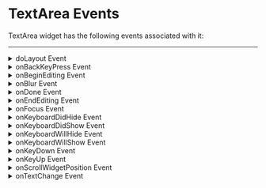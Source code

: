                               


TextArea Events
===============

TextArea widget has the following events associated with it:

* * *


<details close markdown="block"><summary>doLayout Event</summary>

* * *

This event is invoked for every widget when the widget position and dimensions are computed.

<b>Syntax</b>  

```

doLayout()
```

<b>Read/Write</b>

Read + Write

<b>Remarks</b>

This event is invoked for all the widgets placed inside flex containers. This event is invoked in the order in which the widgets are added to the widget hierarchy and expect the frame property of the widget is calculated and available for use within this event.

This event is used to set the layout properties of child widgets in the relation to self and peer widgets whose layout is not yet performed.

The number of times this event invoked may vary per platform. It is not recommended to write business logic assuming that this function is invoked only once when there is a change in positional or dimensional properties. This event will not trigger when transformations are applied though widget is moved or scaled or rotated from its original location.

<b>Example</b>

```

//Sample code to set doLayout event callback to a button widget.
/*This code changes the top property of button2 and makes it appear below button1.*/
myForm.button1.doLayout=doLayoutButton1;


function doLayoutButton1(){
      
    myForm.button2.top = myForm.button1.frame.height;
}
```

<b>Platform Availability</b>

*   iOS, Android, Windows, and SPA

* * *

</details>
<details close markdown="block"><summary>onBackKeyPress Event</summary>

* * *

* * *

This is event callback is invoked by the Android platform when the soft- keyboard is open and the back button of the device is clicked.

This event is not be triggered when you use gestures in the mobile device for back navigation.

<b>Syntax</b>
```

onBackKeyPress()
```

<b>Read/Write</b>

Read + Write

<b>Example</b>

```

/*This event is triggered in both TextBox and TextArea widgets for Android platform.*/

/*This example demonstrates how to assign callback to onBackKeyPress event myTxtBox TextBox widget in frmTextBox FlexForm. Use the onBackKeyPress event in TextArea widget in a similar manner.*/
frmTextBox.myTxtBox.onBackKeyPress= onBackKeyPressCallback;

function onBackKeyPressCallback(wdgRef) {
 // handle the event here
 // wdgRef returns the handle of the widget.
}
```

<b>Platform Availability</b>

*   Android

* * *

</details>
<details close markdown="block"><summary id="onBeginE">onBeginEditing Event</summary>

* * *

This is an event callback that is invoked by the platform when the user clicks within the TextArea and is about to start editing.

<b>Syntax</b>
```

onBeginEditing()
```

<b>Read/Write</b>

Read + Write

<b>Example</b>

```

//Sample code to set the onBeginEditing event callback to a TextArea widget.

frmTxtArea.myTxtArea.onBeginEditing=onBeginEditingCallback;

function onBeginEditingCallback(txtArea){
      //Write your logic here.
}
```

<b>Platform Availability</b>

*   Available in the IDE
*   iOS and Android

* * *

</details>  

<details close markdown="block"><summary id="onBlur">onBlur Event</summary>

* * *

An event that accepts a callback function as an input and executes the functionality defined in the callback function when the widget is blurred.

<b>Syntax</b>
```

onBlur()
```

<b>Input Parameters</b>

<em>Callback function</em>: A function that contains the logic to be implemented when the widget is blurred.


<b>Read/Write</b>

Read + Write

<b>Remarks</b>

Assign a null value to the onBlur event of a widget to remove the blur effect on the widget.

<b>Example</b>

```

//This is a generic event that is applicable for various widgets.
/*Here, we have shown how to use the onBlur event for a Button widget. You need to make a corresponding use of the onBlur event for other applicable widgets.*/frmButton.myButton.onBlur = onBlurCallBack;

function onBlurCallBack(widget) {
    console.log('onBlur event triggered');
}
```

<b>Platform Availability</b>

*   Available in the IDE
*   Available on the Responsive Web platform

* * *

</details>

<details close markdown="block"><summary id="onDone">onDone Event</summary>

* * *

This event is triggered when user is done with entering text in textarea and click or touch the _Go_ or _Enter_ option.

<b>Syntax</b>
```

onDone()
```

<b>Read/Write</b>

Read + Write

<b>Remarks</b>

In Desktop Web platform, this event is fired when the enter key is pressed when the textarea has focus.

<b>Example</b>

```

//Sample code to set the onDone event callback to a TextArea widget.

frmTxtArea.myTxtArea.onDone=onDoneCallback;

function onDoneCallback(txtArea){
      //Write your logic here.
}
```

<b>Platform Availability</b>

*   Available in the IDE
*   Available on all platforms except SPA

* * *

</details>
<details close markdown="block"><summary id="onEndEdi">onEndEditing Event</summary>

* * *

This is an event callback that is invoked by the platform.

<b>Syntax</b>
```

onEndEditing()
```

<b>Read/Write</b>

Read + Write

<b>Remarks</b>

This is event is invoked when the user performs one of the below actions:

*   Click on any other focusable widget (for example, another TextBox)
*   Click on the **Done** button on the **Next Previous** bar.
*   Click on the **Done** button on the keypad.

When you click on the **Done** button of the keypad the following events take place in a sequence:

*   onendediting
*   ondone

<b>Example</b>

```

//Sample code to set the onEndEditing event callback to a TextArea widget.

frmTxtArea.myTxtArea.onEndEditing=onEndEditingCallback;

function onEndEditingCallback(txtArea){
      //Write your logic here.
}
```

<b>Platform Availability</b>

*   Available in the IDE
*   iOS and Android

* * *

</details>

<details close markdown="block"><summary id="onFocus">onFocus Event</summary>

* * *

An event that accepts a callback function as an input and executes the functionality defined in the callback function when the widget is in focus.

<b>Syntax</b>
```

onFocus()
```

<b>Input Parameters</b>

<em>Callback function</em>: 

A function that contains the logic to be implemented when the widget is in focus.

The callback function of the onFocus Event contains a new parameter, **activeElement**. The activeElement parameter specifies the widget that is currently in focus.


<b>Read/Write</b>

Read + Write

<b>Remarks</b>

Assign a null value to the onFocus event of a widget to remove focus from the widget.

<b>Example</b>

```

//This is a generic event that is applicable for various widgets.
/*Here, we have shown how to use the onFocus event for a Button widget. You need to make a corresponding use of the onFocus event for other applicable widgets.*/

frmButton.myButton.onFocus = onFocusCallBack;
function onFocusCallBack(widget, activeElement) {    
console.log('onFocus event triggered');
}
```

<b>Platform Availability</b>

*   Available in the IDE
*   Available on the Responsive Web platform

* * *

</details>

<details close markdown="block"><summary>onKeyboardDidHide Event</summary>

* * *

* * *

This is event callback is invoked by the Android platform when the soft keyboard has been closed.

<b>Syntax</b>
```

onKeyboardDidHide()
```

<b>Read/Write</b>

Read + Write

<b>Example</b>

```

/*This event is triggered in both TextBox and TextArea widgets for Android platform.*/

/*This example demonstrates how to assign callback to onKeyBoardDidHide event myTxtBox TextBox widget in frmTextBox FlexForm. Use the onKeyBoardDidHide event in TextArea widget in a similar manner.*/
frmTextBox.myTxtBox.onKeyboardDidHide = keyboardCallbacksDidHide;

function keyboardCallbacksDidHide(wdgRef) {
 // handle the event here
 // wdgRef returns the handle of the widget.
}
```

<b>Platform Availability</b>

*   Android

* * *

</details>
<details close markdown="block"><summary>onKeyboardDidShow Event</summary>

* * *

* * *

This is event callback is invoked by the Android platform when the soft keyboard has been just brought into view.

<b>Syntax</b>
```

onKeyboardDidShow()
```

<b>Read/Write</b>

Read + Write

<b>Limitation</b>

*   In Android platform, when you close the soft keyboard using back button, and then re-select the text by long-press in TextArea and TextBox widget, the `onKeyBoardDidShow` event is not triggered.

<b>Example</b>

```

/*This event is triggered in both TextBox and TextArea widgets for Android platform.*/

/*This example demonstrates how to assign callback to onKeyBoardDidShow event myTxtBox TextBox widget in frmTextBox FlexForm. Use the onKeyBoardDidShow event in TextArea widget in a similar manner.*/
frmTextBox.myTxtBox.onKeyboardDidShow = keyboardCallbacksDidShow;

function keyboardCallbacksDidShow(wdgRef) {
 // handle the event here
 // wdgRef returns the handle of the widget.
}
```

<b>Platform Availability</b>

*   Android

* * *

</details>
<details close markdown="block"><summary>onKeyboardWillHide Event</summary>

* * *

* * *

This is event callback is invoked by the Android platform when the soft keyboard is about to be hidden.

<b>Syntax</b>
```

onKeyboardWillHide()
```

<b>Read/Write</b>

Read + Write

<b>Example</b>

```

/*This event is triggered in both TextBox and TextArea widgets for Android platform.*/

/*This example demonstrates how to assign callback to onKeyBoardWillHide event myTxtBox TextBox widget in frmTextBox FlexForm. Use the onKeyBoardWillHide event in TextArea widget in a similar manner.*/
frmTextBox.myTxtBox.onKeyboardWillHide = keyboardCallbacksWillHide;

function keyboardCallbacksWillHide(wdgRef) {
 // handle the event here
 // wdgRef returns the handle of the widget.
}
```

<b>Platform Availability</b>

*   Android

* * *

</details>
<details close markdown="block"><summary>onKeyboardWillShow Event</summary>

* * *

* * *

This is event callback is invoked by the Android platform when the soft keyboard is about to be displayed.

<b>Syntax</b>
```

onKeyboardWillShow()
```

<b>Read/Write</b>

Read + Write

<b>Limitation</b>

*   In Android platform, when you close the soft keyboard using back button, and then re-select the text by long-press in TextArea and TextBox widget, the `onKeyBoardWillShow` event is not triggered.

<b>Example</b>

```

/*This event is triggered in both TextBox and TextArea widgets for Android platform.*/

/*This example demonstrates how to assign callback to onKeyBoardWillShow event myTxtBox TextBox widget in frmTextBox FlexForm. Use the onKeyBoardWillShow event in TextArea widget in a similar manner.*/
frmTextBox.myTxtBox.onKeyboardWillShow = keyboardCallbacksWillShow;

function keyboardCallbacksWillShow(wdgRef) {
 // handle the event here
 // wdgRef returns the handle of the widget.
}
```

<b>Platform Availability</b>

*   Android

* * *

</details>
<details close markdown="block"><summary id="onKeyDow">onKeyDown Event</summary>

* * *

This is an event callback that is invoked by the platform when the user presses a key (on the keyboard).

<b>Syntax</b>
```

onKeyDown()
```

<b>Read/Write</b>

Read + Write

<b>Example</b>

```

//Sample code to set the onKeyDown event callback to a TextArea widget.

frmTxtArea.myTxtArea.onKeyDown=onKeyDownCallback;

function onKeyDownCallback(txtArea){
      //Write your logic here.
}
```

<b>Platform Availability</b>

*   Available in the IDE
*   Desktop Web and SPA

* * *

</details>
<details close markdown="block"><summary id="onKeyUp">onKeyUp Event</summary>

* * *

This is an event callback that is invoked by the platform when the user releases a key (on the keyboard).

<b>Syntax</b>
```

onKeyUp()
```

<b>Read/Write</b>

Read + Write

<b>Example</b>

```

//Sample code to set the onKeyUp event callback to a TextArea widget.

frmTxtArea.myTxtArea.onKeyUp=onKeyUpCallback;

function onKeyUpCallback(txtArea){
      //Write your logic here.
}
```

<b>Platform Availability</b>

*   Available in the IDE
*   Desktop Web and SPA

* * *

</details>
<details close markdown="block"><summary>onScrollWidgetPosition Event</summary>

* * *

This event callback is invoked by the platform when the widget location position gets changed on scrolling. The onScrollWidgetPosition event returns the positional coordinates of the widget's location with respect to the screen (screenX and screenY) and the parent container (frameX and frameY). This event is invoked asynchronously, and is not available for FlexForm widget.

<b>Syntax</b>
```

onScrollWidgetPosition()
```

<b>Read/Write</b>

Read + Write

<b>Example</b>

```

var LabelWdg = new voltmx.ui.Label(basicConf, layoutConf, pspConf);
form.add(LabelWdg);
LabelWdg.onScrollWidgetPosition = onScrollWidgetPositionCallBack;

function onScrollWidgetPositionCallBack(wdg, screenX, screenY, frameX, frameY) { //wdg : Widget that is registered for onScrollWidgetPosition.
    /*screenX : Position of widget with respect to 
the screen's X - coordinates (after downsizing the navigation bar and status bar).*/
    /*screenY : Position of widget with respect to the screen's Y - 
coordinates (after downsizing the navigation bar and status bar).*/
    //frameX : Position of widget with respect to parent container's X- coordinates.
    //frameY : Position of widget with respect to parent container's Y- coordinates.
}
```

<b>Platform Availability</b>

*   Not Accessible from IDE
*   Android, iOS, SPA, and Windows

* * *

</details>
<details close markdown="block"><summary>onTextChange Event</summary>

* * *

This is an event callback triggered when text in the TextArea changes.

<b>Syntax</b>
```

onTextChange()
```

<b>Read/Write</b>

Read + Write

<b>Remarks</b>

This event is not fired when the text is changed programmatically.

On the Desktop Web and SPA platforms, this event is fired when the focus is out of the text area.

<b>Example</b>

```

//Sample code to set the onTextChange event callback to a TextArea widget.

frmTxtArea.myTxtArea.onTextChange=onTextChangeCallback;

function onTextChangeCallback(txtArea){
      //Write your logic here.
}
```

<b>Platform Availability</b>

*   Available in the IDE
*   Available on all platforms.

* * *
</details>

